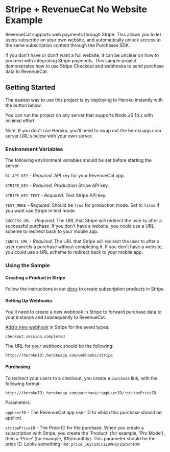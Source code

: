# Stripe + RevenueCat No Website Example

RevenueCat supports web payments through Stripe. This allows you to let users subscribe on your own website, and automatically unlock access to the same subscription content through the Purchases SDK.

If you don't have or don't want a full website, it can be unclear on how to proceed with integrating Stripe payments. This sample project demonstrates how to use Stripe Checkout and webhooks to send purchase data to RevenueCat.

## Getting Started

The easiest way to use this project is by deploying to Heroku instantly with the button below.

<!-- Heroku Button -->

You can run the project on any server that supports Node.JS 14.x with minimal effort. 

Note: If you don't use Heroku, you'll need to swap out the herokuapp.com server URL's below with your own server.

### Environment Variables

The following environment variables should be set before starting the server.

`RC_API_KEY` - *Required*. API key for your RevenueCat app.

`STRIPE_KEY` - *Required*. Production Stripe API key.

`STRIPE_KEY_TEST` - *Required*. Test Stripe API key.

`TEST_MODE` - *Required*. Should be `true` for production mode. Set to `false` if you want use Stripe in test mode.

`SUCCESS_URL` - *Required*. The URL that Stripe will redirect the user to after a successful purchase. If you don't have a website, you could use a URL scheme to redirect back to your mobile app.

`CANCEL_URL` - *Required*. The URL that Stripe will redirect the user to after a user cancels a purchase without completing it. If you don't have a website, you could use a URL scheme to redirect back to your mobile app.

### Using the Sample

#### Creating a Product in Stripe

Follow the instructions in our [docs](https://docs.revenuecat.com/docs/stripe-products) to create subscription products in Stripe.

#### Setting Up Webhooks

You'll need to create a new webhook in Stripe to forward purchase data to your instance and subsequently to RevenueCat.

[Add a new webhook](https://dashboard.stripe.com/test/webhooks) in Stripe for the event types:

`checkout.session.completed`

The URL for your webhook should be the following:

`http://(herokuID).herokuapp.com/webhooks/stripe`


#### Purchasing

To redirect your users to a checkout, you create a `purchase` link, with the following format:

`http://(herokuID).herokuapp.com/purchase/:appUserID/:stripePriceID`

Parameters:

`appUserID` - The RevenueCat app user ID to which this purchase should be applied.

`stripePriceID` - The Price ID for the purchase. When you create a subscription with Stripe, you create the 'Product' (for example, 'Pro Mode'), then a 'Price' (for example, $15/monthly). This parameter should be the price ID. Looks something like: `price_1GyCuXCc12BVHqV1Qx5qhFXW`

